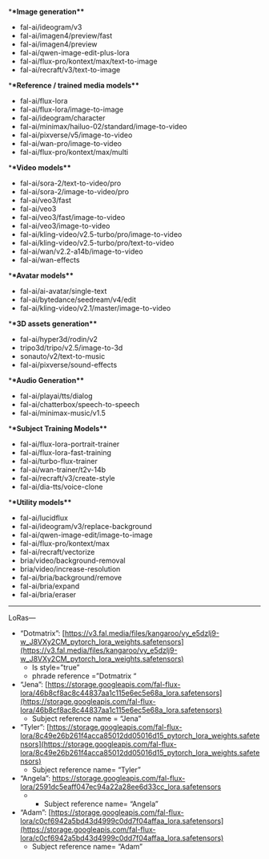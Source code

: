 \***\*Image generation\*\***

- fal-ai/ideogram/v3
- fal-ai/imagen4/preview/fast
- fal-ai/imagen4/preview
- fal-ai/qwen-image-edit-plus-lora
- fal-ai/flux-pro/kontext/max/text-to-image
- fal-ai/recraft/v3/text-to-image

\***\*Reference / trained media models\*\***

- fal-ai/flux-lora
- fal-ai/flux-lora/image-to-image
- fal-ai/ideogram/character
- fal-ai/minimax/hailuo-02/standard/image-to-video
- fal-ai/pixverse/v5/image-to-video
- fal-ai/wan-pro/image-to-video
- fal-ai/flux-pro/kontext/max/multi

\***\*Video models\*\***

- fal-ai/sora-2/text-to-video/pro
- fal-ai/sora-2/image-to-video/pro
- fal-ai/veo3/fast
- fal-ai/veo3
- fal-ai/veo3/fast/image-to-video
- fal-ai/veo3/image-to-video
- fal-ai/kling-video/v2.5-turbo/pro/image-to-video
- fal-ai/kling-video/v2.5-turbo/pro/text-to-video
- fal-ai/wan/v2.2-a14b/image-to-video
- fal-ai/wan-effects

\***\*Avatar models\*\***

- fal-ai/ai-avatar/single-text
- fal-ai/bytedance/seedream/v4/edit
- fal-ai/kling-video/v2.1/master/image-to-video

\***\*3D assets generation\*\***

- fal-ai/hyper3d/rodin/v2
- tripo3d/tripo/v2.5/image-to-3d
- sonauto/v2/text-to-music
- fal-ai/pixverse/sound-effects

\***\*Audio Generation\*\***

- fal-ai/playai/tts/dialog
- fal-ai/chatterbox/speech-to-speech
- fal-ai/minimax-music/v1.5

\***\*Subject Training Models\*\***

- fal-ai/flux-lora-portrait-trainer
- fal-ai/flux-lora-fast-training
- fal-ai/turbo-flux-trainer
- fal-ai/wan-trainer/t2v-14b
- fal-ai/recraft/v3/create-style
- fal-ai/dia-tts/voice-clone

\***\*Utility models\*\***

- fal-ai/lucidflux
- fal-ai/ideogram/v3/replace-background
- fal-ai/qwen-image-edit/image-to-image
- fal-ai/flux-pro/kontext/max
- fal-ai/recraft/vectorize
- bria/video/background-removal
- bria/video/increase-resolution
- fal-ai/bria/background/remove
- fal-ai/bria/expand
- fal-ai/bria/eraser

---

LoRas—

- “Dotmatrix”: [https://v3.fal.media/files/kangaroo/vy_e5dzlj9-w_J8VXy2CM_pytorch_lora_weights.safetensors](https://v3.fal.media/files/kangaroo/vy_e5dzlj9-w_J8VXy2CM_pytorch_lora_weights.safetensors)
  - Is style=”true”
  - phrade reference =”Dotmatrix “
- “Jena”: [https://storage.googleapis.com/fal-flux-lora/46b8cf8ac8c44837aa1c115e6ec5e68a_lora.safetensors](https://storage.googleapis.com/fal-flux-lora/46b8cf8ac8c44837aa1c115e6ec5e68a_lora.safetensors)
  - Subject reference name = “Jena”
- “Tyler”: [https://storage.googleapis.com/fal-flux-lora/8c49e26b261f4acca85012dd05016d15_pytorch_lora_weights.safetensors](https://storage.googleapis.com/fal-flux-lora/8c49e26b261f4acca85012dd05016d15_pytorch_lora_weights.safetensors)
  - Subject reference name= “Tyler”
- “Angela”: https://storage.googleapis.com/fal-flux-lora/2591dc5eaff047ec94a22a28ee6d33cc_lora.safetensors
  - - Subject reference name= “Angela”
- “Adam”: [https://storage.googleapis.com/fal-flux-lora/c0cf6942a5bd43d4999c0dd7f04affaa_lora.safetensors](https://storage.googleapis.com/fal-flux-lora/c0cf6942a5bd43d4999c0dd7f04affaa_lora.safetensors)
  - Subject reference name= “Adam”
